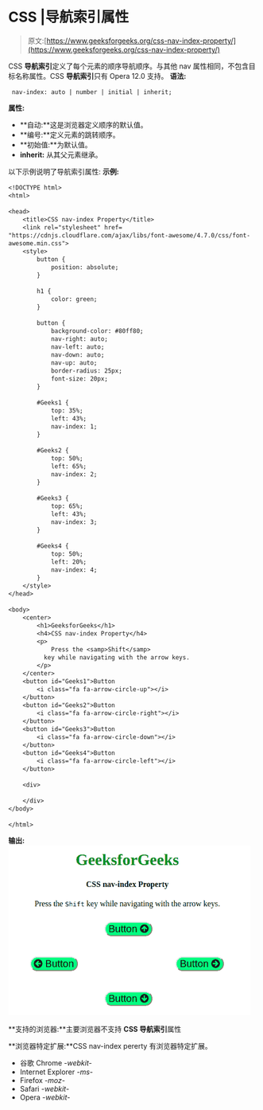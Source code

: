 # CSS |导航索引属性

> 原文:[https://www.geeksforgeeks.org/css-nav-index-property/](https://www.geeksforgeeks.org/css-nav-index-property/)

CSS **导航索引**定义了每个元素的顺序导航顺序。与其他 nav 属性相同，不包含目标名称属性。CSS **导航索引**只有 Opera 12.0 支持。
**语法:**

```
 nav-index: auto | number | initial | inherit;
```

**属性:**

*   **自动:**这是浏览器定义顺序的默认值。
*   **编号:**定义元素的跳转顺序。
*   **初始值:**为默认值。
*   **inherit:** 从其父元素继承。

以下示例说明了导航索引属性:
**示例:**

```
<!DOCTYPE html>
<html>

<head>
    <title>CSS nav-index Property</title>
    <link rel="stylesheet" href=
"https://cdnjs.cloudflare.com/ajax/libs/font-awesome/4.7.0/css/font-awesome.min.css">
    <style>
        button {
            position: absolute;
        }

        h1 {
            color: green;
        }

        button {
            background-color: #80ff80;
            nav-right: auto;
            nav-left: auto;
            nav-down: auto;
            nav-up: auto;
            border-radius: 25px;
            font-size: 20px;
        }

        #Geeks1 {
            top: 35%;
            left: 43%;
            nav-index: 1;
        }

        #Geeks2 {
            top: 50%;
            left: 65%;
            nav-index: 2;
        }

        #Geeks3 {
            top: 65%;
            left: 43%;
            nav-index: 3;
        }

        #Geeks4 {
            top: 50%;
            left: 20%;
            nav-index: 4;
        }
    </style>
</head>

<body>
    <center>
        <h1>GeeksforGeeks</h1>
        <h4>CSS nav-index Property</h4>
        <p>
            Press the <samp>Shift</samp> 
          key while navigating with the arrow keys.
        </p>
    </center>
    <button id="Geeks1">Button
        <i class="fa fa-arrow-circle-up"></i>
    </button>
    <button id="Geeks2">Button
        <i class="fa fa-arrow-circle-right"></i>
    </button>
    <button id="Geeks3">Button
        <i class="fa fa-arrow-circle-down"></i>
    </button>
    <button id="Geeks4">Button
        <i class="fa fa-arrow-circle-left"></i>
    </button>

    <div>

    </div>
</body>

</html>
```

**输出:**
![](img/f48ada036ec173b16933fa2f2e38838f.png)

**支持的浏览器:**主要浏览器不支持 **CSS 导航索引**属性

**浏览器特定扩展:**CSS nav-index pererty 有浏览器特定扩展。

*   谷歌 Chrome *-webkit-*
*   Internet Explorer *-ms-*
*   Firefox *-moz-*
*   Safari *-webkit-*
*   Opera *-webkit-*